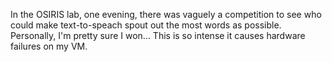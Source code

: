 In the OSIRIS lab, one evening, there was vaguely a competition to see who could make text-to-speach spout out the most words as possible.  Personally, I'm pretty sure I won... This is so intense it causes hardware failures on my VM.

